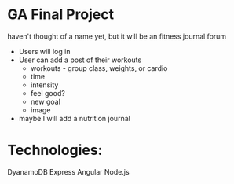 # GA Final Project

haven't thought of a name yet, but it will be an fitness journal forum
- Users will log in
- User can add a post of their workouts
  - workouts - group class, weights, or cardio
  - time
  - intensity
  - feel good?
  - new goal
  - image
- maybe I will add a nutrition journal

# Technologies:
DyanamoDB
Express
Angular
Node.js

